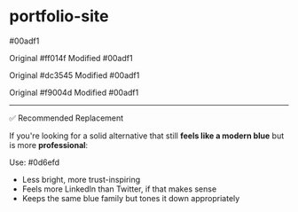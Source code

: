 # portfolio-site
#00adf1

Original #ff014f Modified #00adf1   

Original #dc3545 Modified #00adf1 

Original #f9004d Modified #00adf1

---

✅ Recommended Replacement

If you're looking for a solid alternative that still **feels like a modern blue** but is more **professional**:

Use: #0d6efd

- Less bright, more trust-inspiring
- Feels more LinkedIn than Twitter, if that makes sense
- Keeps the same blue family but tones it down appropriately
